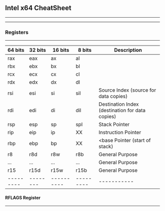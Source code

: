 ## Intel x64 CheatSheet
---
---
### Registers
---

| 64 bits | 32 bits | 16 bits | 8 bits | Description |
|---------|---------|---------|--------|-------------|
| rax | eax | ax | al | |
| rbx | ebx | bx | bl | |
| rcx | ecx | cx | cl | |
| rdx | edx | dx | dl | |
| rsi | esi | si | sil| Source Index (source for data copies) |
| rdi | edi | di | dil | Destination Index (destination for data copies) |
| rsp | esp | sp | spl | Stack Pointer |
| rip | eip | ip | XX | Instruction Pointer |
| rbp | ebp | bp | XX | <base Pointer (start of stack) |
| r8 | r8d | r8w | r8b | General Purpose |
| ... | ... | ... | ... | General Purpose |
| r15 | r15d | r15w | r15b | General Purpose |
|---------|--------|----------|---------|-----------|

#### RFLAGS Register
---




